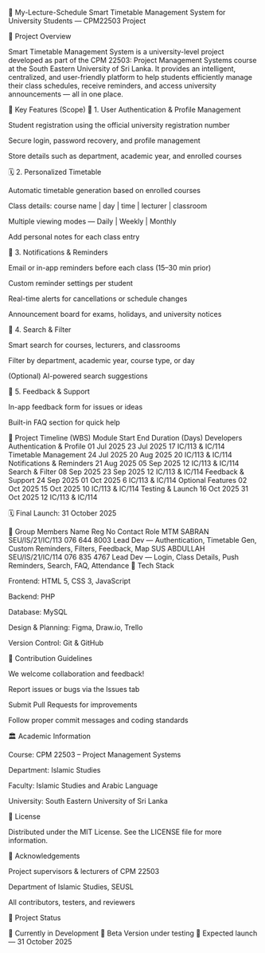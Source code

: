 🧠 My-Lecture-Schedule
Smart Timetable Management System for University Students — CPM22503 Project











📘 Project Overview

Smart Timetable Management System is a university-level project developed as part of the CPM 22503: Project Management Systems course at the South Eastern University of Sri Lanka.
It provides an intelligent, centralized, and user-friendly platform to help students efficiently manage their class schedules, receive reminders, and access university announcements — all in one place.

🎯 Key Features (Scope)
🔐 1. User Authentication & Profile Management

Student registration using the official university registration number

Secure login, password recovery, and profile management

Store details such as department, academic year, and enrolled courses

🗓️ 2. Personalized Timetable

Automatic timetable generation based on enrolled courses

Class details: course name | day | time | lecturer | classroom

Multiple viewing modes — Daily | Weekly | Monthly

Add personal notes for each class entry

🔔 3. Notifications & Reminders

Email or in-app reminders before each class (15–30 min prior)

Custom reminder settings per student

Real-time alerts for cancellations or schedule changes

Announcement board for exams, holidays, and university notices

🔎 4. Search & Filter

Smart search for courses, lecturers, and classrooms

Filter by department, academic year, course type, or day

(Optional) AI-powered search suggestions

💬 5. Feedback & Support

In-app feedback form for issues or ideas

Built-in FAQ section for quick help

🧱 Project Timeline (WBS)
Module	Start	End	Duration (Days)	Developers
Authentication & Profile	01 Jul 2025	23 Jul 2025	17	IC/113 & IC/114
Timetable Management	24 Jul 2025	20 Aug 2025	20	IC/113 & IC/114
Notifications & Reminders	21 Aug 2025	05 Sep 2025	12	IC/113 & IC/114
Search & Filter	08 Sep 2025	23 Sep 2025	12	IC/113 & IC/114
Feedback & Support	24 Sep 2025	01 Oct 2025	6	IC/113 & IC/114
Optional Features	02 Oct 2025	15 Oct 2025	10	IC/113 & IC/114
Testing & Launch	16 Oct 2025	31 Oct 2025	12	IC/113 & IC/114

🗓️ Final Launch: 31 October 2025

👥 Group Members
Name	Reg No	Contact	Role
MTM SABRAN	SEU/IS/21/IC/113	076 644 8003	Lead Dev — Authentication, Timetable Gen, Custom Reminders, Filters, Feedback, Map
SUS ABDULLAH	SEU/IS/21/IC/114	076 835 4767	Lead Dev — Login, Class Details, Push Reminders, Search, FAQ, Attendance
🧩 Tech Stack

Frontend: HTML 5, CSS 3, JavaScript

Backend: PHP

Database: MySQL

Design & Planning: Figma, Draw.io, Trello

Version Control: Git & GitHub

🤝 Contribution Guidelines

We welcome collaboration and feedback!

Report issues or bugs via the Issues tab

Submit Pull Requests for improvements

Follow proper commit messages and coding standards

🏛️ Academic Information

Course: CPM 22503 – Project Management Systems

Department: Islamic Studies

Faculty: Islamic Studies and Arabic Language

University: South Eastern University of Sri Lanka

🪪 License

Distributed under the MIT License.
See the LICENSE
 file for more information.

🙏 Acknowledgements

Project supervisors & lecturers of CPM 22503

Department of Islamic Studies, SEUSL

All contributors, testers, and reviewers

📅 Project Status

🚧 Currently in Development
🧩 Beta Version under testing
🎯 Expected launch — 31 October 2025
